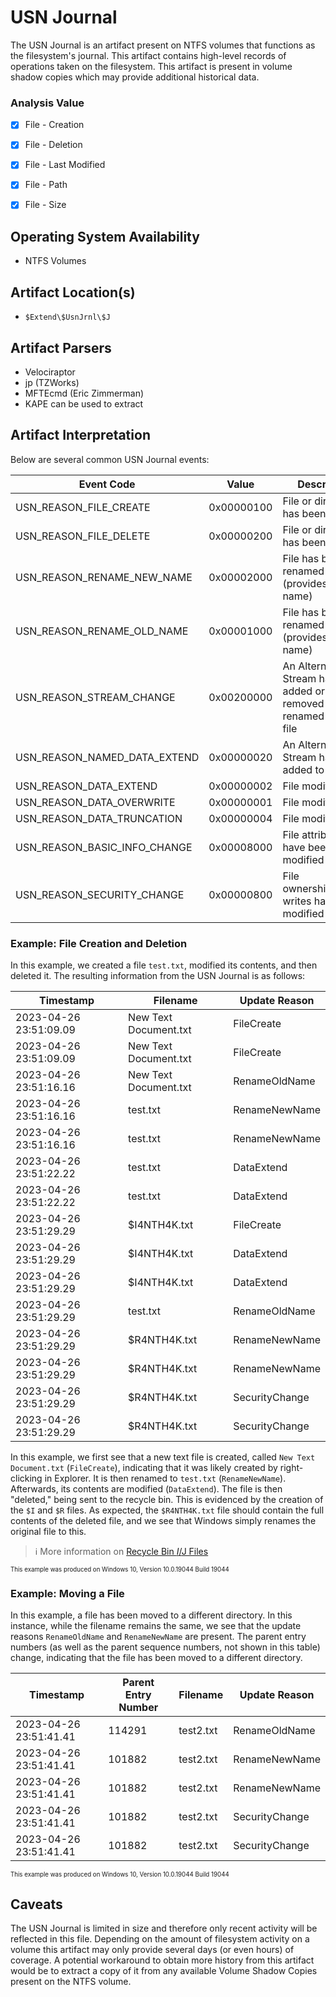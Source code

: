 # USN Journal
The USN Journal is an artifact present on NTFS volumes that functions as the filesystem's journal. This artifact contains high-level records of operations taken on the filesystem. This artifact is present in volume shadow copies which may provide additional historical data. 

### Analysis Value
 - [x] File - Creation
 - [x] File - Deletion
 - [x] File - Last Modified
 - [x] File - Path
 - [x] File - Size


## Operating System Availability
 - NTFS Volumes

## Artifact Location(s)
 - `$Extend\$UsnJrnl\$J`

## Artifact Parsers
 - Velociraptor
 - jp (TZWorks)
 - MFTEcmd (Eric Zimmerman)
 - KAPE can be used to extract

## Artifact Interpretation
Below are several common USN Journal events:

| Event Code | Value | Description |
| - | - | - |
| USN_REASON_FILE_CREATE | 0x00000100 | File or directory has been created |
| USN_REASON_FILE_DELETE | 0x00000200 | File or directory has been deleted |
| USN_REASON_RENAME_NEW_NAME | 0x00002000 | File has been renamed (provides the new name) |
| USN_REASON_RENAME_OLD_NAME | 0x00001000 | File has been renamed (provides the old name) |
| USN_REASON_STREAM_CHANGE | 0x00200000 | An Alternate Data Stream has been added or removed or renamed from a file |
| USN_REASON_NAMED_DATA_EXTEND | 0x00000020 | An Alternate Data Stream has been added to |
| USN_REASON_DATA_EXTEND | 0x00000002 | File modification |
| USN_REASON_DATA_OVERWRITE | 0x00000001 | File modification |
| USN_REASON_DATA_TRUNCATION | 0x00000004 | File modification |
| USN_REASON_BASIC_INFO_CHANGE | 0x00008000 | File attributes have been modified |
| USN_REASON_SECURITY_CHANGE | 0x00000800 | File ownership/access writes have been modified |

### Example: File Creation and Deletion
In this example, we created a file `test.txt`, modified its contents, and then deleted it. The resulting information from the USN Journal is as follows:

| Timestamp              | Filename              | Update Reason               |
| ---------------------- | --------------------- | --------------------------- |
| 2023-04-26 23:51:09.09 | New Text Document.txt | FileCreate                  |
| 2023-04-26 23:51:09.09 | New Text Document.txt | FileCreate|Close            |
| 2023-04-26 23:51:16.16 | New Text Document.txt | RenameOldName               |
| 2023-04-26 23:51:16.16 | test.txt              | RenameNewName               |
| 2023-04-26 23:51:16.16 | test.txt              | RenameNewName|Close         |
| 2023-04-26 23:51:22.22 | test.txt              | DataExtend                  |
| 2023-04-26 23:51:22.22 | test.txt              | DataExtend|Close            |
| 2023-04-26 23:51:29.29 | $I4NTH4K.txt          | FileCreate                  |
| 2023-04-26 23:51:29.29 | $I4NTH4K.txt          | DataExtend|FileCreate       |
| 2023-04-26 23:51:29.29 | $I4NTH4K.txt          | DataExtend|FileCreate|Close |
| 2023-04-26 23:51:29.29 | test.txt              | RenameOldName               |
| 2023-04-26 23:51:29.29 | $R4NTH4K.txt          | RenameNewName               |
| 2023-04-26 23:51:29.29 | $R4NTH4K.txt          | RenameNewName|Close         |
| 2023-04-26 23:51:29.29 | $R4NTH4K.txt          | SecurityChange              |
| 2023-04-26 23:51:29.29 | $R4NTH4K.txt          | SecurityChange|Close        |

In this example, we first see that a new text file is created, called `New Text Document.txt` (`FileCreate`), indicating that it was likely created by right-clicking in Explorer. It is then renamed to `test.txt` (`RenameNewName`). Afterwards, its contents are modified (`DataExtend`). The file is then "deleted," being sent to the recycle bin. This is evidenced by the creation of the `$I` and `$R` files. As expected, the `$R4NTH4K.txt` file should contain the full contents of the deleted file, and we see that Windows simply renames the original file to this. 

> ℹ️ More information on [Recycle Bin $I/$J Files](/file-activity/recycle-bin-files.md)

<sup><sub>This example was produced on Windows 10, Version 10.0.19044 Build 19044</sub></sup>

### Example: Moving a File
In this example, a file has been moved to a different directory. In this instance, while the filename remains the same, we see that the update reasons `RenameOldName` and `RenameNewName` are present. The parent entry numbers (as well as the parent sequence numbers, not shown in this table) change, indicating that the file has been moved to a different directory. 

| Timestamp              | Parent Entry Number | Filename              | Update Reason        |
| ---------------------- | ------------------- | --------------------- | -------------------- |
| 2023-04-26 23:51:41.41 | 114291              | test2.txt             | RenameOldName        |
| 2023-04-26 23:51:41.41 | 101882              | test2.txt             | RenameNewName        |
| 2023-04-26 23:51:41.41 | 101882              | test2.txt             | RenameNewName|Close  |
| 2023-04-26 23:51:41.41 | 101882              | test2.txt             | SecurityChange       |
| 2023-04-26 23:51:41.41 | 101882              | test2.txt             | SecurityChange|Close |

<sup><sub>This example was produced on Windows 10, Version 10.0.19044 Build 19044</sub></sup>

## Caveats
The USN Journal is limited in size and therefore only recent activity will be reflected in this file. Depending on the amount of filesystem activity on a volume this artifact may only provide several days (or even hours) of coverage. A potential workaround to obtain more history from this artifact would be to extract a copy of it from any available Volume Shadow Copies present on the NTFS volume. 